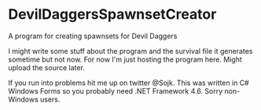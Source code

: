 # DevilDaggersSpawnsetCreator
A program for creating spawnsets for Devil Daggers

I might write some stuff about the program and the survival file it generates sometime but not now. For now I'm just hosting the program here. Might upload the source later.

If you run into problems hit me up on twitter @Sojk. This was written in C# Windows Forms so you probably need .NET Framework 4.6. Sorry non-Windows users.